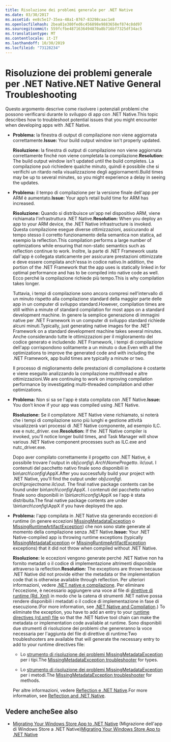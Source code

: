 ```yaml
---
title: Risoluzione dei problemi generale per .NET Native
ms.date: 03/30/2017
ms.assetid: ee8c5e17-35ea-48a1-8767-83298caac1e8
ms.openlocfilehash: 2bea81e380fed6c456898e9883658ef874c8dd97
ms.sourcegitcommit: 559fcfbe4871636494870a8b716bf7325df34ac5
ms.translationtype: MT
ms.contentlocale: it-IT
ms.lasthandoff: 10/30/2019
ms.locfileid: "73128234"
---
```

# <a name="net-native-general-troubleshooting"></a><span data-ttu-id="81a39-102">Risoluzione dei problemi generale per .NET Native</span><span class="sxs-lookup"><span data-stu-id="81a39-102">.NET Native General Troubleshooting</span></span>

<span data-ttu-id="81a39-103">Questo argomento descrive come risolvere i potenziali problemi che possono verificarsi durante lo sviluppo di app con .NET Native.</span><span class="sxs-lookup"><span data-stu-id="81a39-103">This topic describes how to troubleshoot potential issues that you might encounter when developing apps with .NET Native.</span></span>

- <span data-ttu-id="81a39-104">**Problema:** la finestra di output di compilazione non viene aggiornata correttamente.</span><span class="sxs-lookup"><span data-stu-id="81a39-104">**Issue:** Your build output window isn't properly updated.</span></span>

  <span data-ttu-id="81a39-105">**Risoluzione:** la finestra di output di compilazione non viene aggiornata correttamente finché non viene completata la compilazione.</span><span class="sxs-lookup"><span data-stu-id="81a39-105">**Resolution:** The build output window isn't updated until the build completes.</span></span> <span data-ttu-id="81a39-106">La compilazione può richiedere qualche minuto, quindi è possibile che si verifichi un ritardo nella visualizzazione degli aggiornamenti.</span><span class="sxs-lookup"><span data-stu-id="81a39-106">Build times may be up to several minutes, so you might experience a delay in seeing the updates.</span></span>

- <span data-ttu-id="81a39-107">**Problema:** il tempo di compilazione per la versione finale dell'app per ARM è aumentato.</span><span class="sxs-lookup"><span data-stu-id="81a39-107">**Issue:** Your app’s retail build time for ARM has increased.</span></span>

  <span data-ttu-id="81a39-108">**Risoluzione:** Quando si distribuisce un'app nel dispositivo ARM, viene richiamata l'infrastruttura .NET Native.</span><span class="sxs-lookup"><span data-stu-id="81a39-108">**Resolution:** When you deploy an app to your ARM device, the .NET Native infrastructure is invoked.</span></span> <span data-ttu-id="81a39-109">Questa compilazione esegue diverse ottimizzazioni, assicurando al tempo stesso il corretto funzionamento della semantica non statica, ad esempio la reflection.</span><span class="sxs-lookup"><span data-stu-id="81a39-109">This compilation performs a large number of optimizations while ensuring that non-static semantics such as reflection continue to work.</span></span> <span data-ttu-id="81a39-110">Inoltre, la parte di .NET Framework usata dall'app è collegata staticamente per assicurare prestazioni ottimizzate e deve essere compilata anch'essa in codice nativo.</span><span class="sxs-lookup"><span data-stu-id="81a39-110">In addition, the portion of the .NET Framework that the app uses is statically linked in for optimal performance and has to be compiled into native code as well.</span></span> <span data-ttu-id="81a39-111">Ecco perché la compilazione richiede più tempo.</span><span class="sxs-lookup"><span data-stu-id="81a39-111">This is why compilation takes longer.</span></span>

  <span data-ttu-id="81a39-112">Tuttavia, i tempi di compilazione sono ancora compresi nell'intervallo di un minuto rispetto alla compilazione standard della maggior parte delle app in un computer di sviluppo standard.</span><span class="sxs-lookup"><span data-stu-id="81a39-112">However, compilation times are still within a minute of standard compilation for most apps on a standard development machine.</span></span>  <span data-ttu-id="81a39-113">In genere la semplice generazione di immagini native per .NET Framework in un computer di sviluppo standard richiede alcuni minuti.</span><span class="sxs-lookup"><span data-stu-id="81a39-113">Typically, just generating native images for the .NET Framework on a standard development machine takes several minutes.</span></span>  <span data-ttu-id="81a39-114">Anche considerando tutte le ottimizzazioni per il miglioramento del codice generato e includendo .NET Framework, i tempi di compilazione dell'app corrispondono solitamente a un minuto o due.</span><span class="sxs-lookup"><span data-stu-id="81a39-114">Even with all the optimizations to improve the generated code and with including the .NET Framework, app build times are typically a minute or two.</span></span>

  <span data-ttu-id="81a39-115">Il processo di miglioramento delle prestazioni di compilazione è costante e viene eseguito analizzando la compilazione multithread e altre ottimizzazioni.</span><span class="sxs-lookup"><span data-stu-id="81a39-115">We are continuing to work on improving compilation performance by investigating multi-threaded compilation and other optimizations.</span></span>

- <span data-ttu-id="81a39-116">**Problema:** Non si sa se l'app è stata compilata con .NET Native.</span><span class="sxs-lookup"><span data-stu-id="81a39-116">**Issue:** You don’t know if your app was compiled using .NET Native.</span></span>

  <span data-ttu-id="81a39-117">**Risoluzione:** Se il compilatore .NET Native viene richiamato, si noterà che i tempi di compilazione sono più lunghi e gestione attività visualizzerà vari processi di .NET Native componente, ad esempio ILC. exe e nutc_driver. exe.</span><span class="sxs-lookup"><span data-stu-id="81a39-117">**Resolution:** If the .NET Native compiler is invoked, you'll notice longer build times, and Task Manager will show various .NET Native component processes such as ILC.exe and nutc_driver.exe.</span></span>

  <span data-ttu-id="81a39-118">Dopo aver compilato correttamente il progetto con .NET Native, è possibile trovare l'output in obj\\*config*\ *Arch*\\*NomeProgetto*. ilc\out.  I contenuti del pacchetto nativo finale sono disponibili in bin\\*arch*\\*config*\AppX.</span><span class="sxs-lookup"><span data-stu-id="81a39-118">After you successfully build your project with .NET Native, you'll find the output under obj\\*config*\ *arch*\\*projectname*.ilc\out.  The final native package contents can be found under bin\\*arch*\\*config*\AppX.</span></span> <span data-ttu-id="81a39-119">I contenuti del pacchetto nativo finale sono disponibili in \bin\\*arch*\\*config*\AppX se l'app è stata distribuita.</span><span class="sxs-lookup"><span data-stu-id="81a39-119">The final native package contents are under \bin\\*arch*\\*config*\AppX if you have deployed the app.</span></span>

- <span data-ttu-id="81a39-120">**Problema:** l'app compilata in .NET Native sta generando eccezioni di runtime (in genere eccezioni [MissingMetadataException](missingmetadataexception-class-net-native.md) o [MissingRuntimeArtifactException](missingruntimeartifactexception-class-net-native.md)) che non sono state generate al momento della compilazione senza .NET Native.</span><span class="sxs-lookup"><span data-stu-id="81a39-120">**Issue:** Your .NET Native-compiled app is throwing runtime exceptions (typically [MissingMetadataException](missingmetadataexception-class-net-native.md) or [MissingRuntimeArtifactException](missingruntimeartifactexception-class-net-native.md) exceptions) that it did not throw when compiled without .NET Native.</span></span>

  <span data-ttu-id="81a39-121">**Risoluzione:** le eccezioni vengono generate perché .NET Native non ha fornito metadati o il codice di implementazione altrimenti disponibile attraverso la reflection.</span><span class="sxs-lookup"><span data-stu-id="81a39-121">**Resolution:** The exceptions are thrown because .NET Native did not provide either the metadata or the implementation code that is otherwise available through reflection.</span></span> <span data-ttu-id="81a39-122">Per ulteriori informazioni, vedere [.NET native e compilazione](net-native-and-compilation.md). Per eliminare l'eccezione, è necessario aggiungere una voce al file di [direttive di runtime (Rd. Xml)](runtime-directives-rd-xml-configuration-file-reference.md) in modo che la catena di strumenti .NET native possa rendere disponibili i metadati o il codice di implementazione in fase di esecuzione.</span><span class="sxs-lookup"><span data-stu-id="81a39-122">(For more information, see [.NET Native and Compilation](net-native-and-compilation.md).) To eliminate the exception, you have to add an entry to your [runtime directives (rd.xml) file](runtime-directives-rd-xml-configuration-file-reference.md) so that the .NET Native tool chain can make the metadata or implementation code available at runtime.</span></span> <span data-ttu-id="81a39-123">Sono disponibili due strumenti di risoluzione dei problemi che genereranno la voce necessaria per l'aggiunta del file di direttive di runtime:</span><span class="sxs-lookup"><span data-stu-id="81a39-123">Two troubleshooters are available that will generate the necessary entry to add to your runtime directives file:</span></span>

  - <span data-ttu-id="81a39-124">Lo [strumento di risoluzione dei problemi MissingMetadataException](https://dotnet.github.io/native/troubleshooter/type.html) per i tipi.</span><span class="sxs-lookup"><span data-stu-id="81a39-124">The [MissingMetadataException troubleshooter](https://dotnet.github.io/native/troubleshooter/type.html) for types.</span></span>

  - <span data-ttu-id="81a39-125">Lo [strumento di risoluzione dei problemi MissingMetadataException](https://dotnet.github.io/native/troubleshooter/method.html) per i metodi.</span><span class="sxs-lookup"><span data-stu-id="81a39-125">The [MissingMetadataException troubleshooter](https://dotnet.github.io/native/troubleshooter/method.html) for methods.</span></span>

  <span data-ttu-id="81a39-126">Per altre informazioni, vedere [Reflection e .NET Native](reflection-and-net-native.md).</span><span class="sxs-lookup"><span data-stu-id="81a39-126">For more information, see [Reflection and .NET Native](reflection-and-net-native.md).</span></span>

## <a name="see-also"></a><span data-ttu-id="81a39-127">Vedere anche</span><span class="sxs-lookup"><span data-stu-id="81a39-127">See also</span></span>

- <span data-ttu-id="81a39-128">[Migrating Your Windows Store App to .NET Native](migrating-your-windows-store-app-to-net-native.md) (Migrazione dell'app di Windows Store a .NET Native)</span><span class="sxs-lookup"><span data-stu-id="81a39-128">[Migrating Your Windows Store App to .NET Native](migrating-your-windows-store-app-to-net-native.md)</span></span>
